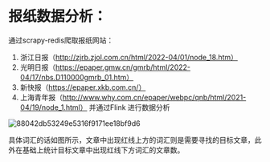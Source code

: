 # 报纸数据分析：
通过scrapy-redis爬取报纸网站：
  1. 浙江日报（http://zjrb.zjol.com.cn/html/2022-04/01/node_18.htm）
  2. 光明日报（https://epaper.gmw.cn/gmrb/html/2022-04/17/nbs.D110000gmrb_01.htm）
  3. 新快报（https://epaper.xkb.com.cn/）
  4. 上海青年报（http://www.why.com.cn/epaper/webpc/qnb/html/2021-04/19/node_1.html）
并通过Flink 进行数据分析

![88042db53249e5316f9171ee18bf9d6](https://user-images.githubusercontent.com/56312206/164392685-1ebc9a27-6ec1-4abf-83f6-3503d915832b.png)
 
 具体词汇的话如图所示，文章中出现红线上方的词汇则是需要寻找的目标文章，此外在基础上统计目标文章中出现红线下方词汇的文章数。
